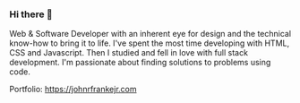 ### Hi there 👋

<!--
**johnfranke/johnfranke** is a ✨ _special_ ✨ repository because its `README.md` (this file) appears on your GitHub profile.

Here are some ideas to get you started:

- 🔭 I’m currently working on ...
- 🌱 I’m currently learning ...
- 👯 I’m looking to collaborate on ...
- 🤔 I’m looking for help with ...
- 💬 Ask me about ...
- 📫 How to reach me: ...
- 😄 Pronouns: ...
- ⚡ Fun fact: ...
-->

Web & Software Developer with an inherent eye for design and the technical know-how to bring it to life. I've spent the most time developing with HTML, CSS and Javascript. Then I studied and fell in love with full stack development. I'm passionate about finding solutions to problems using code.

Portfolio: https://johnrfrankejr.com
